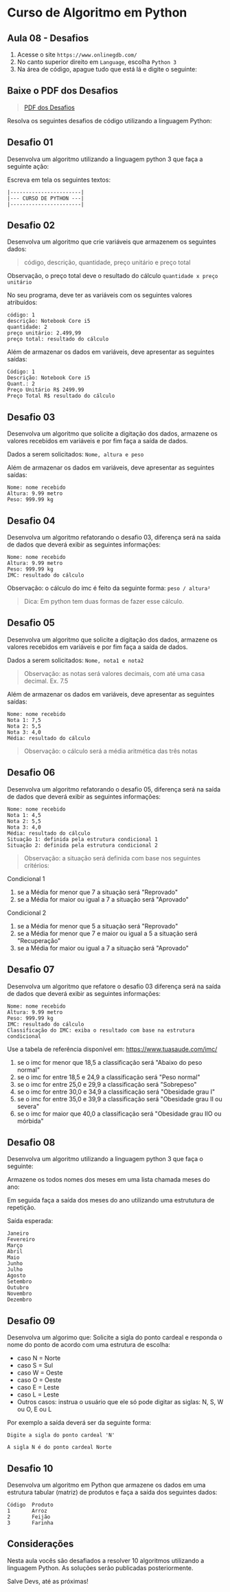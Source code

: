 # Curso de Algoritmo em Python

## Aula 08 - Desafios

1. Acesse o site `https://www.onlinegdb.com/`
2. No canto superior direito em `Language`, escolha `Python 3`
3. Na área de código, apague tudo que está lá e digite o seguinte:

## Baixe o PDF dos Desafios

> [PDF dos Desafios](https://github.com/edsonmaia/curso-algoritmo-python/blob/main/pdf/curso-de-algoritmo-desafios-de-python-professor-edosn-maia%202024.pdf)

Resolva os seguintes desafios de código utilizando a linguagem Python:

## Desafio 01

Desenvolva um algoritmo utilizando a linguagem python 3 que faça a seguinte ação:

Escreva em tela os seguintes textos:

~~~texto
|-----------------------|
|--- CURSO DE PYTHON ---|
|-----------------------|
~~~

## Desafio 02

Desenvolva um algoritmo que crie variáveis que armazenem os seguintes dados:

> código, descrição, quantidade, preço unitário e preço total

Observação, o preço total deve o resultado do cálculo `quantidade x preço unitário`

No seu programa, deve ter as variáveis com os seguintes valores atribuídos:

~~~texto
código: 1
descrição: Notebook Core i5
quantidade: 2
preço unitário: 2.499,99
preço total: resultado do cálculo
~~~

Além de armazenar os dados em variáveis, deve apresentar as seguintes saídas:

~~~texto
Código: 1
Descrição: Notebook Core i5
Quant.: 2
Preço Unitário R$ 2499.99
Preço Total R$ resultado do cálculo

~~~

## Desafio 03

Desenvolva um algoritmo que solicite a digitação dos dados, armazene os valores recebidos em variáveis
e por fim faça a saída de dados.

Dados a serem solicitados: `Nome, altura e peso`

Além de armazenar os dados em variáveis, deve apresentar as seguintes saídas:

~~~texto
Nome: nome recebido
Altura: 9.99 metro
Peso: 999.99 kg
~~~

## Desafio 04

Desenvolva um algoritmo refatorando o desafio 03,
diferença será na saída de dados que deverá exibir as seguintes informações:

~~~texto
Nome: nome recebido
Altura: 9.99 metro
Peso: 999.99 kg
IMC: resultado do cálculo
~~~

Observação: o cálculo do imc é feito da seguinte forma: `peso / altura²`

> Dica: Em python tem duas formas de fazer esse cálculo.

## Desafio 05

Desenvolva um algoritmo que solicite a digitação dos dados, armazene os valores recebidos em variáveis
e por fim faça a saída de dados.

Dados a serem solicitados: `Nome, nota1 e nota2`

> Observação: as notas será valores decimais, com até uma casa decimal. Ex. 7.5

Além de armazenar os dados em variáveis, deve apresentar as seguintes saídas:

~~~texto
Nome: nome recebido
Nota 1: 7,5
Nota 2: 5,5
Nota 3: 4,0
Média: resultado do cálculo
~~~

> Observação: o cálculo será a média aritmética das três notas

## Desafio 06

Desenvolva um algoritmo refatorando o desafio 05,
diferença será na saída de dados que deverá exibir as seguintes informações:

~~~texto
Nome: nome recebido
Nota 1: 4,5
Nota 2: 5,5
Nota 3: 4,0
Média: resultado do cálculo
Situação 1: definida pela estrutura condicional 1
Situação 2: definida pela estrutura condicional 2
~~~

> Observação: a situação será definida com base nos seguintes critérios:

Condicional 1
1. se a Média for menor que 7 a situação será "Reprovado"
2. se a Média for maior ou igual a 7 a situação será "Aprovado"

Condicional 2
1. se a Média for menor que 5 a situação será "Reprovado"
2. se a Média for menor que 7 e maior ou igual a 5 a situação será "Recuperação"
3. se a Média for maior ou igual a 7 a situação será "Aprovado"

## Desafio 07

Desenvolva um algoritmo que refatore o desafio 03
diferença será na saída de dados que deverá exibir as seguintes informações:

~~~texto
Nome: nome recebido
Altura: 9.99 metro
Peso: 999.99 kg
IMC: resultado do cálculo
Classificação do IMC: exiba o resultado com base na estrutura condicional
~~~

Use a tabela de referência disponível em: https://www.tuasaude.com/imc/

1. se o imc for menor que 18,5 a classificação será "Abaixo do peso normal"
2. se o imc for entre 18,5 e 24,9 a classificação será "Peso normal"
3. se o imc for entre 25,0 e 29,9 a classificação será "Sobrepeso"
4. se o imc for entre 30,0 e 34,9 a classificação será "Obesidade grau I"
5. se o imc for entre 35,0 e 39,9 a classificação será "Obesidade grau II ou severa"
6. se o imc for maior que 40,0 a classificação será "Obesidade grau IIO ou mórbida"

## Desafio 08

Desenvolva um algoritmo utilizando a linguagem python 3 que faça o seguinte:

Armazene os todos nomes dos meses em uma lista chamada meses do ano:

Em seguida faça a saída dos meses do ano utilizando uma estrututura de repetição.

Saída esperada:

~~~texto
Janeiro
Fevereiro
Março
Abril
Maio
Junho
Julho
Agosto
Setembro
Outubro
Novembro
Dezembro
~~~

## Desafio 09

Desenvolva um algorimo que:
Solicite a sigla do ponto cardeal e responda o nome do ponto de acordo com uma estrutura de escolha:

- caso N = Norte
- caso S = Sul
- caso W = Oeste
- caso O = Oeste
- caso E = Leste
- caso L = Leste
- Outros casos: instrua o usuário que ele só pode digitar as siglas: N, S, W ou O, E ou L

Por exemplo a saída deverá ser da seguinte forma:

~~~texto
Digite a sigla do ponto cardeal 'N'

A sigla N é do ponto cardeal Norte
~~~

## Desafio 10

Desenvolva um algoritmo em Python que armazene os dados em uma estrutura tabular (matriz) de produtos
e faça a saída dos seguintes dados:

~~~texto
Código	Produto
1		Arroz
2		Feijão
3		Farinha
~~~

## Considerações

Nesta aula vocês são desafiados a resolver 10 algoritmos utilizando a linguagem Python. As soluções serão publicadas posteriormente.

Salve Devs, até as próximas!

